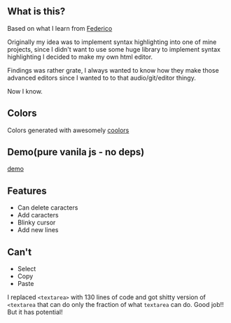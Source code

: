 ## What is this?

Based on what I learn from [ Federico ](https://tomassetti.me/writing-simple-js-editor/)

Originally my idea was to implement syntax highlighting into one of mine projects, 
since I didn't want to use some huge library to implement syntax
highlighting I decided to make my own html editor.

Findings was rather grate, I always wanted to know how they make those advanced
editors since I wanted to to that audio/git/editor thingy.

Now I know.

## Colors

Colors generated with awesomely [coolors](https://coolors.co/a393bf-9882ac-73648a-453750-0c0910)


## Demo(pure vanila js - no deps)

[demo](https://compassionate-stonebraker.netlify.com)

## Features
- Can delete caracters
- Add caracters
- Blinky cursor
- Add new lines 

## Can't 
- Select
- Copy
- Paste

I replaced `<textarea>` with 130 lines of code and got shitty version of `<textarea` that can do only the fraction of what `textarea` can do. Good job!! But it has potential!
